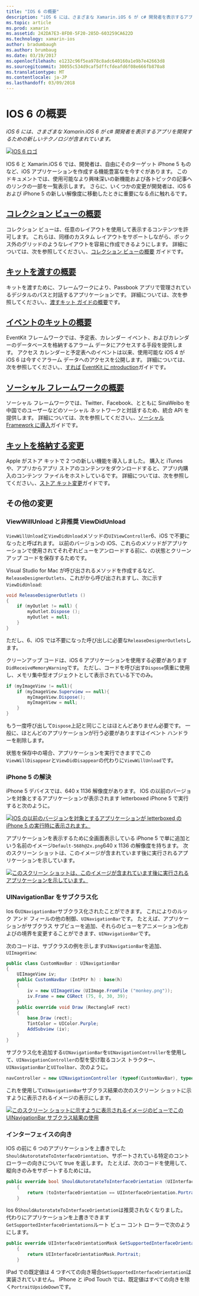 ```yaml
---
title: "IOS 6 の概要"
description: "iOS 6 には、さまざまな Xamarin.iOS 6 が c# 開発者を表示するアプリを開発するための新しいテクノロジが含まれています。"
ms.topic: article
ms.prod: xamarin
ms.assetid: 242DA7E3-8FD8-5F20-285D-603259CA622D
ms.technology: xamarin-ios
author: bradumbaugh
ms.author: brumbaug
ms.date: 03/19/2017
ms.openlocfilehash: e1232c96f5ea978c8adc640160a1e9b7e42663d8
ms.sourcegitcommit: 30055c534d9caf5dffcfdeafd6f08e666fb870a8
ms.translationtype: MT
ms.contentlocale: ja-JP
ms.lasthandoff: 03/09/2018
---
```

# <a name="introduction-to-ios-6"></a>IOS 6 の概要

_iOS 6 には、さまざまな Xamarin.iOS 6 が c# 開発者を表示するアプリを開発するための新しいテクノロジが含まれています。_

[ ![](images/ios6-large.jpg "IOS 6 ロゴ")](images/ios6-large.jpg#lightbox)

IOS 6 と Xamarin.iOS 6 では、開発者は、自由にそのターゲット iPhone 5 ものなど、iOS アプリケーションを作成する機能豊富なを今すぐがあります。
このドキュメントでは、使用可能なより興味深いの新機能および各トピックの記事へのリンクの一部を一覧表示します。 さらに、いくつかの変更が開発者は、iOS 6 および iPhone 5 の新しい解像度に移動したときに重要になる点に触れるです。


## <a name="introduction-to-collection-viewsiosuser-interfacecontrolsuicollectionviewmd"></a>[コレクション ビューの概要](~/ios/user-interface/controls/uicollectionview.md)

コレクション ビューは、任意のレイアウトを使用して表示するコンテンツを許可します。 これらは、同様のカスタム レイアウトをサポートしながら、ボックス外のグリッドのようなレイアウトを容易に作成できるようにします。 詳細については、次を参照してください。、[コレクション ビューの概要](~/ios/user-interface/controls/uicollectionview.md) [](~/ios/user-interface/controls/uicollectionview.md)ガイドです。


## <a name="introduction-to-pass-kitiosplatformpasskitmd"></a>[キットを渡すの概要](~/ios/platform/passkit.md)

キットを渡すために、フレームワークにより、Passbook アプリで管理されているデジタルのパスと対話するアプリケーションです。 詳細については、次を参照してください。、[渡すキット ガイドの概要](~/ios/platform/passkit.md)です。


##  <a name="introduction-to-event-kitiosplatformeventkitmd"></a>[イベントのキットの概要](~/ios/platform/eventkit.md)

EventKit フレームワークでは、予定表、カレンダー イベント、およびカレンダーのデータベースを格納するアラーム データにアクセスする手段を提供します。 アクセス カレンダーと予定表へのイベントは以来、使用可能な iOS 4 が iOS 6 は今すぐアラーム データへのアクセスを公開します。 詳細については、次を参照してください。、[すれば](~/ios/platform/eventkit.md) [EventKit に ntroduction](~/ios/platform/eventkit.md)ガイドです。


##  <a name="introduction-to-the-social-frameworkiosplatformsocial-frameworkmd"></a>[ソーシャル フレームワークの概要](~/ios/platform/social-framework.md)

ソーシャル フレームワークでは、Twitter、Facebook、とともに SinaWeibo を中国でのユーザーなどのソーシャル ネットワークと対話するため、統合 API を提供します。 詳細については、次を参照してください。、[ソーシャル Framework に導入](~/ios/platform/social-framework.md)ガイドです。


##  <a name="changes-to-store-kitchanges-to-storekitmd"></a>[キットを格納する変更](changes-to-storekit.md)

Apple がストア キットで 2 つの新しい機能を導入しました。 購入と iTunes や、アプリからアプリ ストアのコンテンツをダウンロードすると、アプリ内購入のコンテンツ ファイルをホストしているです。 詳細については、次を参照してください。、[ストア キット変更](changes-to-storekit.md)ガイドです。


## <a name="other-changes"></a>その他の変更


### <a name="viewwillunload-and-viewdidunload-deprecated"></a>ViewWillUnload と非推奨 ViewDidUnload

`ViewWillUnload`と`ViewDidUnload`メソッドの`UIViewController`6、iOS で不要になったと呼ばれます。 以前のバージョンの iOS、これらのメソッドがアプリケーションで使用されてそれぞれビューをアンロードする前に、の状態とクリーンアップ コードを保存するためです。

Visual Studio for Mac が呼び出されるメソッドを作成するなど、 `ReleaseDesignerOutlets`、これがから呼び出されますし、次に示す`ViewDidUnload`:

```csharp
void ReleaseDesignerOutlets ()
{
    if (myOutlet != null) {
        myOutlet.Dispose ();
        myOutlet = null;
    }
}
```

ただし、6、iOS では不要になった呼び出しに必要な`ReleaseDesignerOutlets`します。   
   
   
   
クリーンアップ コードは、iOS 6 アプリケーションを使用する必要があります`DidReceiveMemoryWarning`です。 ただし、コードを呼び出す`Dispose`慎重に使用し、メモリ集中型オブジェクトとして表示されている下でのみ。

```csharp
if (myImageView != null){
    if (myImageView.Superview == null){
        myImageView.Dispose();
        myImageView = null;
    }
}
```

もう一度呼び出して`Dispose`上記と同じことはほとんどありません必要です。 一般に、ほとんどのアプリケーションが行う必要がありますはイベント ハンドラーを削除します。

状態を保存中の場合、アプリケーションを実行できますでこの`ViewWillDisappear`と`ViewDidDisappear`の代わりに`ViewWillUnload`です。


### <a name="iphone-5-resolution"></a>iPhone 5 の解決

iPhone 5 デバイスでは、640 x 1136 解像度があります。 IOS の以前のバージョンを対象とするアプリケーションが表示されます letterboxed iPhone 5 で実行すると次のように。

 [![](images/01-letterboxed.png "IOS の以前のバージョンを対象とするアプリケーションが letterboxed の iPhone 5 の実行時に表示されます。")](images/01-letterboxed.png#lightbox)

アプリケーションを表示するために全画面表示している iPhone 5 で単に追加という名前のイメージ`Default-568h@2x.png`640 x 1136 の解像度を持ちます。 次のスクリーン ショットは、このイメージが含まれています後に実行されるアプリケーションを示しています。

 [![](images/02-fullscreen.png "このスクリーン ショットは、このイメージが含まれています後に実行されるアプリケーションを示しています。")](images/02-fullscreen.png#lightbox)

### <a name="subclassing-uinavigationbar"></a>UINavigationBar をサブクラス化

Ios 6`UINavigationBar`サブクラス化されたことができます。 これによりのルック アンド フィールの他の制御、`UINavigationBar`です。 たとえば、アプリケーションがサブクラス サブビューを追加、それらのビューをアニメーション化およびの境界を変更することができます、`UINavigationBar`です。

次のコードは、サブクラスの例を示します`UINavigationBar`を追加、 `UIImageView`:

```csharp
public class CustomNavBar : UINavigationBar
{
    UIImageView iv;
    public CustomNavBar (IntPtr h) : base(h)
    {
        iv = new UIImageView (UIImage.FromFile ("monkey.png"));
        iv.Frame = new CGRect (75, 0, 30, 39);
    }
    public override void Draw (RectangleF rect)
    {
        base.Draw (rect);
        TintColor = UIColor.Purple;
        AddSubview (iv);
    }
}
```

サブクラス化を追加する`UINavigationBar`を`UINavigationController`を使用して、`UINavigationController`の型を受け取るコンス トラクター、`UINavigationBar`と`UIToolbar`、次のように。

```csharp
navController = new UINavigationController (typeof(CustomNavBar), typeof(UIToolbar));
```

これを使用して`UINavigationBar`サブクラス結果の次のスクリーン ショットに示すように表示されるイメージの表示にします。

 [![](images/03-navbar.png "このスクリーン ショットに示すように表示されるイメージのビューでこの UINavigationBar サブクラス結果の使用")](images/03-navbar.png#lightbox)

### <a name="interface-orientation"></a>インターフェイスの向き

IOS の前に 6 つのアプリケーションを上書きでした`ShouldAutorotateToInterfaceOrientation`、サポートされている特定のコント ローラーの向きについて true を返します。 たとえば、次のコードを使用して、縦向きのみをサポートするためには。

```csharp
public override bool ShouldAutorotateToInterfaceOrientation (UIInterfaceOrientation toInterfaceOrientation)
    {
        return (toInterfaceOrientation == UIInterfaceOrientation.Portrait);
    }
```

Ios 6`ShouldAutorotateToInterfaceOrientation`は推奨されなくなりました。
代わりにアプリケーションを上書きできます`GetSupportedInterfaceOrientations`ルート ビュー コント ローラーで次のようにします。

```csharp
public override UIInterfaceOrientationMask GetSupportedInterfaceOrientations ()
    {
        return UIInterfaceOrientationMask.Portrait;
    }
```

IPad での既定値は 4 つすべての向き場合`GetSupportedInterfaceOrientation`は実装されていません。 IPhone と iPod Touch では、既定値はすべての向きを除く`PortraitUpsideDown`です。

